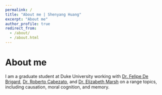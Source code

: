 ```yaml
---
permalink: /
title: "About me | Shenyang Huang"
excerpt: "About me"
author_profile: true
redirect_from: 
  - /about/
  - /about.html
---
```


About me
======
I am a graduate student at Duke University working with [Dr. Felipe De Brigard](https://www.imclab.org), [Dr. Roberto Cabezato](http://cabezalab.org), and [Dr. Elizabeth Marsh](https://www.marshmemorylab.com) on a range topics, including causation, moral cognition, and memory.